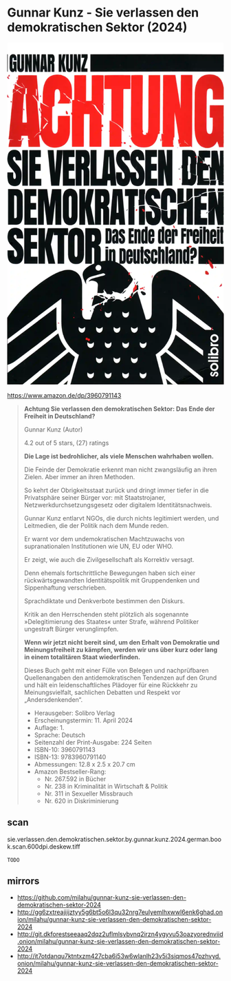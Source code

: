 # Gunnar Kunz - Sie verlassen den demokratischen Sektor (2024)

![Gunnar Kunz - Sie verlassen den demokratischen Sektor (2024)](cover.webp)

https://www.amazon.de/dp/3960791143

<blockquote>

**Achtung Sie verlassen den demokratischen Sektor: Das Ende der Freiheit in Deutschland?**

Gunnar Kunz (Autor)

4.2 out of 5 stars, (27) ratings

**Die Lage ist bedrohlicher, als viele Menschen wahrhaben wollen.**

Die Feinde der Demokratie erkennt man nicht zwangsläufig an ihren Zielen.
Aber immer an ihren Methoden.

So kehrt der Obrigkeitsstaat zurück und dringt immer tiefer in die Privatsphäre seiner Bürger vor:
mit Staatstrojaner, Netzwerkdurchsetzungsgesetz oder digitalem Identitätsnachweis.

Gunnar Kunz entlarvt NGOs, die durch nichts legitimiert werden,
und Leitmedien, die der Politik nach dem Munde reden.

Er warnt vor dem undemokratischen Machtzuwachs von supranationalen Institutionen wie UN, EU oder WHO.

Er zeigt, wie auch die Zivilgesellschaft als Korrektiv versagt.

Denn ehemals fortschrittliche Bewegungen
haben sich einer rückwärtsgewandten Identitätspolitik mit Gruppendenken und Sippenhaftung verschrieben.

Sprachdiktate und Denkverbote bestimmen den Diskurs.

Kritik an den Herrschenden steht plötzlich als sogenannte »Delegitimierung des Staates« unter Strafe,
während Politiker ungestraft Bürger verunglimpfen.

**Wenn wir jetzt nicht bereit sind,
um den Erhalt von Demokratie und Meinungsfreiheit zu kämpfen,
werden wir uns über kurz oder lang in einem totalitären Staat wiederfinden.**

Dieses Buch geht mit einer Fülle von Belegen und nachprüfbaren Quellenangaben den antidemokratischen Tendenzen auf den Grund
und hält ein leidenschaftliches Plädoyer für eine Rückkehr zu Meinungsvielfalt,
sachlichen Debatten und Respekt vor „Andersdenkenden“.

- Herausgeber: Solibro Verlag
- Erscheinungstermin: 11. April 2024
- Auflage: 1.
- Sprache: Deutsch
- Seitenzahl der Print-Ausgabe: 224 Seiten
- ISBN-10: 3960791143
- ISBN-13: 9783960791140
- Abmessungen: 12.8 x 2.5 x 20.7 cm
- Amazon Bestseller-Rang:
  - Nr. 267.592 in Bücher
  - Nr. 238 in Kriminalität in Wirtschaft & Politik
  - Nr. 311 in Sexueller Missbrauch
  - Nr. 620 in Diskriminierung

</blockquote>

## scan

sie.verlassen.den.demokratischen.sektor.by.gunnar.kunz.2024.german.book.scan.600dpi.deskew.tiff

```
TODO
```

## mirrors

- https://github.com/milahu/gunnar-kunz-sie-verlassen-den-demokratischen-sektor-2024
- http://gg6zxtreajiijztyy5g6bt5o6l3qu32nrg7eulyemlhxwwl6enk6ghad.onion/milahu/gunnar-kunz-sie-verlassen-den-demokratischen-sektor-2024
- http://git.dkforestseeaaq2dqz2uflmlsybvnq2irzn4ygyvu53oazyorednviid.onion/milahu/gunnar-kunz-sie-verlassen-den-demokratischen-sektor-2024
- http://it7otdanqu7ktntxzm427cba6i53w6wlanlh23v5i3siqmos47pzhvyd.onion/milahu/gunnar-kunz-sie-verlassen-den-demokratischen-sektor-2024
